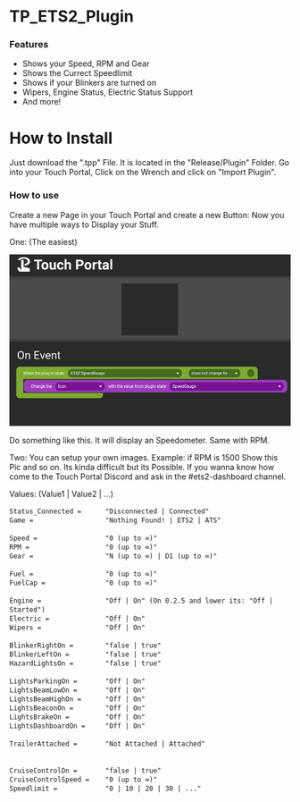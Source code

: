 # TP_ETS2_Plugin

### Features

- Shows your Speed, RPM and Gear
- Shows the Currect Speedlimit
- Shows if your Blinkers are turned on
- Wipers, Engine Status, Electric Status Support
- And more!

How to Install
=============

Just download the ".tpp" File. It is located in the "Release/Plugin" Folder.
Go into your Touch Portal, Click on the Wrench and click on "Import Plugin".



### How to use

Create a new Page in your Touch Portal and create a new Button:
Now you have multiple ways to Display your Stuff.

One: (The easiest)

[![](https://github.com/NyboTV/TP_ETS2_Plugin/blob/master/.github/img/1618192488295.png)](https://github.com/NyboTV/TP_ETS2_Plugin/blob/master/.github/img/1618192488295.png)

Do something like this. It will display an Speedometer. Same with RPM.


Two:
You can setup your own images. Example: if RPM is 1500 Show this Pic and so on. Its kinda difficult but its Possible. If you wanna know how come to the Touch Portal Discord and ask in the #ets2-dashboard channel.




Values: (Value1 | Value2 | ...)

	Status_Connected =      "Disconnected | Connected"
    Game =                  "Nothing Found! | ETS2 | ATS"

    Speed =                 "0 (up to ∞)"
    RPM =                   "0 (up to ∞)"
    Gear =                  "N (up to ∞) | D1 (up to ∞)"

    Fuel =                  "0 (up to ∞)"
    FuelCap =               "0 (up to ∞)"

    Engine =                "Off | On" (On 0.2.5 and lower its: "Off | Started")
    Electric =              "Off | On"
    Wipers =                "Off | On"
    
    BlinkerRightOn =        "false | true"
    BlinkerLeftOn =         "false | true"
    HazardLightsOn =        "false | true"
    
    LightsParkingOn =       "Off | On"
    LightsBeamLowOn =       "Off | On"
    LightsBeamHighOn =      "Off | On"
    LightsBeaconOn =        "Off | On"
    LightsBrakeOn =         "Off | On"
    LightsDashboardOn =     "Off | On"
    
    TrailerAttached =       "Not Attached | Attached"
    
    
    CruiseControlOn =       "false | true"
    CruiseControlSpeed =    "0 (up to ∞)"
    Speedlimit =            "0 | 10 | 20 | 30 | ..."
